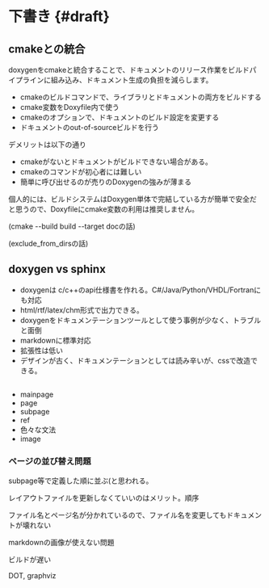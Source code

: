 # 下書き {#draft}


## cmakeとの統合

doxygenをcmakeと統合することで、ドキュメントのリリース作業をビルドパイプラインに組み込み、ドキュメント生成の負担を減らします。

- cmakeのビルドコマンドで、ライブラリとドキュメントの両方をビルドする
- cmake変数をDoxyfile内で使う
- cmakeのオプションで、ドキュメントのビルド設定を変更する
- ドキュメントのout-of-sourceビルドを行う

デメリットは以下の通り

- cmakeがないとドキュメントがビルドできない場合がある。
- cmakeのコマンドが初心者には難しい
- 簡単に呼び出せるのが売りのDoxygenの強みが薄まる

個人的には、ビルドシステムはDoxygen単体で完結している方が簡単で安全だと思うので、Doxyfileにcmake変数の利用は推奨しません。

(cmake --build build --target docの話)

(exclude_from_dirsの話)

## doxygen vs sphinx

- doxygenは c/c++のapi仕様書を作れる。C#/Java/Python/VHDL/Fortranにも対応
- html/rtf/latex/chm形式で出力できる。
- doxygenをドキュメンテーションツールとして使う事例が少なく、トラブルと面倒
- markdownに標準対応
- 拡張性は低い
- デザインが古く、ドキュメンテーションとしては読み辛いが、cssで改造できる。

## 

- mainpage
- page
- subpage
- ref
- 色々な文法
- image

### ページの並び替え問題

subpage等で定義した順に並ぶ(と思われる。

レイアウトファイルを更新しなくていいのはメリット。順序


ファイル名とページ名が分かれているので、ファイル名を変更してもドキュメントが壊れない

markdownの画像が使えない問題

ビルドが遅い

DOT, graphviz

